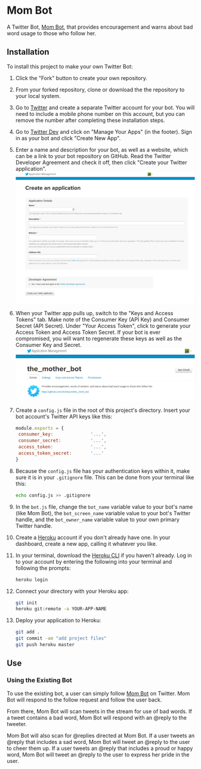# Mom Bot
A Twitter Bot, [Mom Bot](https://twitter.com/the_mother_bot), that provides encouragement and warns about bad word usage to those who follow her.

## Installation
To install this project to make your own Twitter Bot:

1. Click the "Fork" button to create your own repository.
2. From your forked repository, clone or download the the repository to your local system.
3. Go to [Twitter](https://twitter.com) and create a separate Twitter account for your bot. You will need to include a mobile phone number on this account, but you can remove the number after completing these installation steps.
4. Go to [Twitter Dev](https://dev.twitter.com) and click on "Manage Your Apps" (in the footer). Sign in as your bot and click "Create New App".
5. Enter a name and description for your bot, as well as a website, which can be a link to your bot repository on GitHub. Read the Twitter Developer Agreement and check it off, then click "Create your Twitter application". ![Create an Application](./images/create_an_application.jpg)
6. When your Twitter app pulls up, switch to the "Keys and Access Tokens" tab. Make note of the Consumer Key (API Key) and Consumer Secret (API Secret). Under "Your Access Token", click to generate your Access Token and Access Token Secret. If your bot is ever compromised, you will want to regenerate these keys as well as the Consumer Key and Secret. ![Keys and Access Tokens](./images/keys_and_access_tab.jpg)
7. Create a `config.js` file in the root of this project's directory. Insert your bot account's Twitter API keys like this:

    ```javascript
    module.exports = {
   	 consumer_key:				'...',
   	 consumer_secret:			'...',
   	 access_token:				'...',
   	 access_token_secret:		'...'
    }
    ```

8. Because the `config.js` file has your authentication keys within it, make sure it is in your `.gitignore` file. This can be done from your terminal like this:

    ```bash
    echo config.js >> .gitignore
    ```

9. In the `bot.js` file, change the `bot_name` variable value to your bot's name (like Mom Bot), the `bot_screen_name` variable value to your bot's Twitter handle, and the `bot_owner_name` variable value to your own primary Twitter handle.
10. Create a [Heroku](https://heroku.com) account if you don't already have one. In your dashboard, create a new app, calling it whatever you like.
11. In your terminal, download the [Heroku CLI](https://devcenter.heroku.com/articles/heroku-command-line) if you haven't already. Log in to your account by entering the following into your terminal and following the prompts:

    ```bash
    heroku login
    ```

12. Connect your directory with your Heroku app:

    ```bash
    git init
    heroku git:remote -a YOUR-APP-NAME
    ```

13. Deploy your application to Heroku:

    ```bash
    git add .
    git commit -am "add project files"
    git push heroku master
    ```



## Use

### Using the Existing Bot
To use the existing bot, a user can simply follow [Mom Bot](https://twitter.com/the_mother_bot) on Twitter. Mom Bot will respond to the follow request and follow the user back.

From there, Mom Bot will scan tweets in the stream for use of bad words. If a tweet contains a bad word, Mom Bot will respond with an @reply to the tweeter.

Mom Bot will also scan for @replies directed at Mom Bot. If a user tweets an @reply that includes a sad word, Mom Bot will tweet an @reply to the user to cheer them up. If a user tweets an @reply that includes a proud or happy word, Mom Bot will tweet an @reply to the user to express her pride in the user.